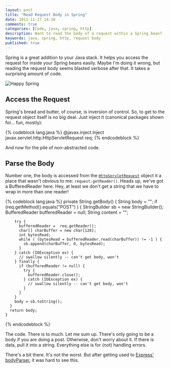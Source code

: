 ```yaml
---
layout: post
title: "Read Request Body in Spring"
date: 2012-11-27 14:10
comments: true
categories: [Code, java, spring, http]
description: Want to read the body of a request within a Spring bean?  It takes a surprising amount of code.
keywords: java, spring, http, request body
published: true 
---
```


Spring is a great addition to your Java stack.  It helps you access the request for inside your Spring beans easily.  Maybe I'm doing it wrong, but reading the request body seems blasted verbose after that.  It takes a surprising amount of code.  

![Happy Spring](http://i.imgur.com/w8Ezm.jpg)

<!--more-->

## Access the Request

Spring's bread and butter, of course, is inversion of control.  So, to get to the request object itself is no big deal.  Just inject it (canonical packages shown for… fun, mostly):

{% codeblock lang:java %}
  @javax.inject.Inject
  javax.servlet.http.HttpServletRequest req;
{% endcodeblock %}

And now for the pile of non-abstracted code.

## Parse the Body

Number one, the body is accessed from the [`HttpServletRequest`](http://docs.oracle.com/javaee/6/api/javax/servlet/http/HttpServletRequest.html) object it a place that wasn't obvious to me: `request.getReader()`.  Heads up, we've got a BufferedReader here.  Hey, at least we don't get a string that we have to wrap in more than one reader!

{% codeblock lang:java %}
    private String getBody() {
      String body = "";
      if (req.getMethod().equals("POST") )
      {
        StringBuilder sb = new StringBuilder();
        BufferedReader bufferedReader = null;
        String content = "";
  
        try {
          bufferedReader =  req.getReader();
          char[] charBuffer = new char[128];
          int bytesRead;
          while ( (bytesRead = bufferedReader.read(charBuffer)) != -1 ) {
            sb.append(charBuffer, 0, bytesRead);
          }
        } catch (IOException ex) {
          // swallow silently -- can't get body, won't
        } finally {
          if (bufferedReader != null) {
            try {
              bufferedReader.close();
            } catch (IOException ex) {
              // swallow silently -- can't get body, won't
            }
          }
        }
        body = sb.toString();
      }
      return body;
    }
{% endcodeblock %}
    
The code.  There is to much.  Let me sum up.  There's only going to be a body if you are doing a post.  Otherwise, don't worry about it.  If there is data, pull it into a string.  Everything else is for (not) handling errors.

There's a bit there.  It's not the worst.  But after getting used to [Express' bodyParser](http://expressjs.com/api.html#req.body), it was hard to see this.